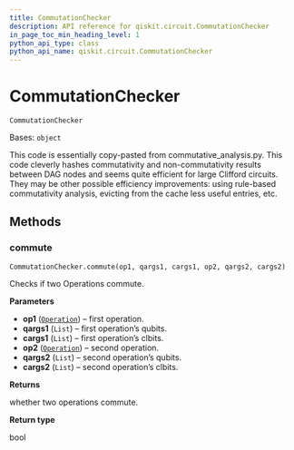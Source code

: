 ```yaml
---
title: CommutationChecker
description: API reference for qiskit.circuit.CommutationChecker
in_page_toc_min_heading_level: 1
python_api_type: class
python_api_name: qiskit.circuit.CommutationChecker
---
```


# CommutationChecker

<span id="qiskit.circuit.CommutationChecker" />

`CommutationChecker`

Bases: `object`

This code is essentially copy-pasted from commutative\_analysis.py. This code cleverly hashes commutativity and non-commutativity results between DAG nodes and seems quite efficient for large Clifford circuits. They may be other possible efficiency improvements: using rule-based commutativity analysis, evicting from the cache less useful entries, etc.

## Methods

### commute

<span id="qiskit.circuit.CommutationChecker.commute" />

`CommutationChecker.commute(op1, qargs1, cargs1, op2, qargs2, cargs2)`

Checks if two Operations commute.

**Parameters**

*   **op1** ([`Operation`](qiskit.circuit.Operation "qiskit.circuit.operation.Operation")) – first operation.
*   **qargs1** (`List`) – first operation’s qubits.
*   **cargs1** (`List`) – first operation’s clbits.
*   **op2** ([`Operation`](qiskit.circuit.Operation "qiskit.circuit.operation.Operation")) – second operation.
*   **qargs2** (`List`) – second operation’s qubits.
*   **cargs2** (`List`) – second operation’s clbits.

**Returns**

whether two operations commute.

**Return type**

bool


